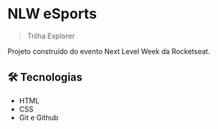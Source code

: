 # NLW eSports



> Trilha Explorer

Projeto construído do evento Next Level Week da Rocketseat.

## 🛠 Tecnologias

- HTML
- CSS
- Git e Github
